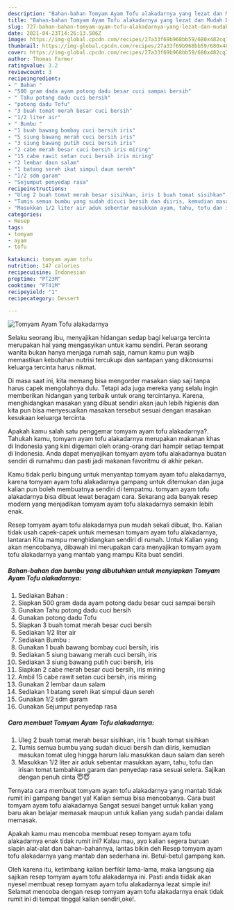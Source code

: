```yaml
---
description: "Bahan-bahan Tomyam Ayam Tofu alakadarnya yang lezat dan Mudah Dibuat"
title: "Bahan-bahan Tomyam Ayam Tofu alakadarnya yang lezat dan Mudah Dibuat"
slug: 727-bahan-bahan-tomyam-ayam-tofu-alakadarnya-yang-lezat-dan-mudah-dibuat
date: 2021-04-23T14:26:13.506Z
image: https://img-global.cpcdn.com/recipes/27a33f69b968bb59/680x482cq70/tomyam-ayam-tofu-alakadarnya-foto-resep-utama.jpg
thumbnail: https://img-global.cpcdn.com/recipes/27a33f69b968bb59/680x482cq70/tomyam-ayam-tofu-alakadarnya-foto-resep-utama.jpg
cover: https://img-global.cpcdn.com/recipes/27a33f69b968bb59/680x482cq70/tomyam-ayam-tofu-alakadarnya-foto-resep-utama.jpg
author: Thomas Farmer
ratingvalue: 3.2
reviewcount: 3
recipeingredient:
- " Bahan "
- "500 gram dada ayam potong dadu besar cuci sampai bersih"
- " Tahu potong dadu cuci bersih"
- "potong dadu Tofu"
- "3 buah tomat merah besar cuci bersih"
- "1/2 liter air"
- " Bumbu "
- "1 buah bawang bombay cuci bersih iris"
- "5 siung bawang merah cuci bersih iris"
- "3 siung bawang putih cuci bersih iris"
- "2 cabe merah besar cuci bersih iris miring"
- "15 cabe rawit setan cuci bersih iris miring"
- "2 lembar daun salam"
- "1 batang sereh ikat simpul daun sereh"
- "1/2 sdm garam"
- "Sejumput penyedap rasa"
recipeinstructions:
- "Uleg 2 buah tomat merah besar sisihkan, iris 1 buah tomat sisihkan"
- "Tumis semua bumbu yang sudah dicuci bersih dan diiris, kemudian masukan tomat uleg hingga harum lalu masukkan daun salam dan sereh"
- "Masukkan 1/2 liter air aduk sebentar masukkan ayam, tahu, tofu dan irisan tomat tambahkan garam dan penyedap rasa sesuai selera. Sajikan dengan penuh cinta 😇😇"
categories:
- Resep
tags:
- tomyam
- ayam
- tofu

katakunci: tomyam ayam tofu 
nutrition: 147 calories
recipecuisine: Indonesian
preptime: "PT23M"
cooktime: "PT41M"
recipeyield: "1"
recipecategory: Dessert

---
```



![Tomyam Ayam Tofu alakadarnya](https://img-global.cpcdn.com/recipes/27a33f69b968bb59/680x482cq70/tomyam-ayam-tofu-alakadarnya-foto-resep-utama.jpg)

Selaku seorang ibu, menyajikan hidangan sedap bagi keluarga tercinta merupakan hal yang mengasyikan untuk kamu sendiri. Peran seorang  wanita bukan hanya menjaga rumah saja, namun kamu pun wajib memastikan kebutuhan nutrisi tercukupi dan santapan yang dikonsumsi keluarga tercinta harus nikmat.

Di masa  saat ini, kita memang bisa mengorder masakan siap saji tanpa harus capek mengolahnya dulu. Tetapi ada juga mereka yang selalu ingin memberikan hidangan yang terbaik untuk orang tercintanya. Karena, menghidangkan masakan yang dibuat sendiri akan jauh lebih higienis dan kita pun bisa menyesuaikan masakan tersebut sesuai dengan masakan kesukaan keluarga tercinta. 



Apakah kamu salah satu penggemar tomyam ayam tofu alakadarnya?. Tahukah kamu, tomyam ayam tofu alakadarnya merupakan makanan khas di Indonesia yang kini digemari oleh orang-orang dari hampir setiap tempat di Indonesia. Anda dapat menyajikan tomyam ayam tofu alakadarnya buatan sendiri di rumahmu dan pasti jadi makanan favoritmu di akhir pekan.

Kamu tidak perlu bingung untuk menyantap tomyam ayam tofu alakadarnya, karena tomyam ayam tofu alakadarnya gampang untuk ditemukan dan juga kalian pun boleh membuatnya sendiri di tempatmu. tomyam ayam tofu alakadarnya bisa dibuat lewat beragam cara. Sekarang ada banyak resep modern yang menjadikan tomyam ayam tofu alakadarnya semakin lebih enak.

Resep tomyam ayam tofu alakadarnya pun mudah sekali dibuat, lho. Kalian tidak usah capek-capek untuk memesan tomyam ayam tofu alakadarnya, lantaran Kita mampu menghidangkan sendiri di rumah. Untuk Kalian yang akan mencobanya, dibawah ini merupakan cara menyajikan tomyam ayam tofu alakadarnya yang mantab yang mampu Kita buat sendiri.

<!--inarticleads1-->

##### Bahan-bahan dan bumbu yang dibutuhkan untuk menyiapkan Tomyam Ayam Tofu alakadarnya:

1. Sediakan  Bahan :
1. Siapkan 500 gram dada ayam potong dadu besar cuci sampai bersih
1. Gunakan  Tahu potong dadu cuci bersih
1. Gunakan potong dadu Tofu
1. Siapkan 3 buah tomat merah besar cuci bersih
1. Sediakan 1/2 liter air
1. Sediakan  Bumbu :
1. Gunakan 1 buah bawang bombay cuci bersih, iris
1. Sediakan 5 siung bawang merah cuci bersih, iris
1. Sediakan 3 siung bawang putih cuci bersih, iris
1. Siapkan 2 cabe merah besar cuci bersih, iris miring
1. Ambil 15 cabe rawit setan cuci bersih, iris miring
1. Gunakan 2 lembar daun salam
1. Sediakan 1 batang sereh ikat simpul daun sereh
1. Gunakan 1/2 sdm garam
1. Gunakan Sejumput penyedap rasa




<!--inarticleads2-->

##### Cara membuat Tomyam Ayam Tofu alakadarnya:

1. Uleg 2 buah tomat merah besar sisihkan, iris 1 buah tomat sisihkan
1. Tumis semua bumbu yang sudah dicuci bersih dan diiris, kemudian masukan tomat uleg hingga harum lalu masukkan daun salam dan sereh
1. Masukkan 1/2 liter air aduk sebentar masukkan ayam, tahu, tofu dan irisan tomat tambahkan garam dan penyedap rasa sesuai selera. Sajikan dengan penuh cinta 😇😇




Ternyata cara membuat tomyam ayam tofu alakadarnya yang mantab tidak rumit ini gampang banget ya! Kalian semua bisa mencobanya. Cara buat tomyam ayam tofu alakadarnya Sangat sesuai banget untuk kalian yang baru akan belajar memasak maupun untuk kalian yang sudah pandai dalam memasak.

Apakah kamu mau mencoba membuat resep tomyam ayam tofu alakadarnya enak tidak rumit ini? Kalau mau, ayo kalian segera buruan siapin alat-alat dan bahan-bahannya, lantas bikin deh Resep tomyam ayam tofu alakadarnya yang mantab dan sederhana ini. Betul-betul gampang kan. 

Oleh karena itu, ketimbang kalian berfikir lama-lama, maka langsung aja sajikan resep tomyam ayam tofu alakadarnya ini. Pasti anda tiidak akan nyesel membuat resep tomyam ayam tofu alakadarnya lezat simple ini! Selamat mencoba dengan resep tomyam ayam tofu alakadarnya enak tidak rumit ini di tempat tinggal kalian sendiri,oke!.

